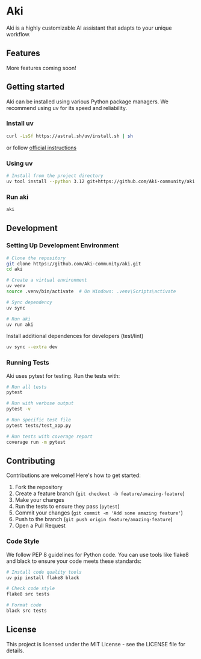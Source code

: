 # Aki

Aki is a highly customizable AI assistant that adapts to your unique workflow. 

## Features
More features coming soon!

## Getting started

Aki can be installed using various Python package managers. We recommend using uv for its speed and reliability.

### Install uv
```bash
curl -LsSf https://astral.sh/uv/install.sh | sh
```
or follow [official instructions](https://docs.astral.sh/uv/getting-started/installation)

### Using uv

```bash
# Install from the project directory
uv tool install --python 3.12 git+https://github.com/Aki-community/aki.git@main
```

### Run aki
```bash
aki
```

## Development

### Setting Up Development Environment

```bash
# Clone the repository
git clone https://github.com/Aki-community/aki.git
cd aki

# Create a virtual environment
uv venv
source .venv/bin/activate  # On Windows: .venv\Scripts\activate

# Sync dependency
uv sync

# Run aki
uv run aki
```

Install additional dependences for developers (test/lint)
```bash
uv sync --extra dev
```

### Running Tests

Aki uses pytest for testing. Run the tests with:

```bash
# Run all tests
pytest

# Run with verbose output
pytest -v

# Run specific test file
pytest tests/test_app.py

# Run tests with coverage report
coverage run -m pytest
```

## Contributing

Contributions are welcome! Here's how to get started:

1. Fork the repository
2. Create a feature branch (`git checkout -b feature/amazing-feature`)
3. Make your changes
4. Run the tests to ensure they pass (`pytest`)
5. Commit your changes (`git commit -m 'Add some amazing feature'`)
6. Push to the branch (`git push origin feature/amazing-feature`)
7. Open a Pull Request

### Code Style

We follow PEP 8 guidelines for Python code. You can use tools like flake8 and black to ensure your code meets these standards:

```bash
# Install code quality tools
uv pip install flake8 black

# Check code style
flake8 src tests

# Format code
black src tests
```

## License

This project is licensed under the MIT License - see the LICENSE file for details.